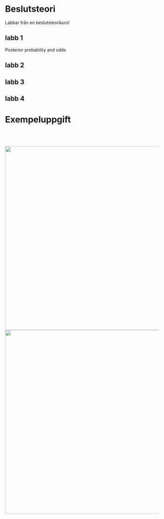 # Beslutsteori
Labbar från en beslutsteorikurs!

## labb 1
Posterior probability and odds

## labb 2 

## labb 3

## labb 4

# Exempeluppgift

<br>
<br>
<br>
<div align="center">
  <img src="https://media0.giphy.com/media/v1.Y2lkPTc5MGI3NjExMm5qeW9zbWRrOHExcThpamMyOTBsZXJuOHRoYzdjMTlqMTVoMXFjZCZlcD12MV9pbnRlcm5hbF9naWZfYnlfaWQmY3Q9Zw/cKvFuyGg5E27S5ydBY/giphy.webp" width="600" height="600"/>
</div>

<div align="center">
  <img src="https://media1.giphy.com/media/v1.Y2lkPTc5MGI3NjExYjIwYjlqYXd3MHE0ZzF2ZmliYmdvZDRvcXRxNGV1Y3dnbXJ5MXRveiZlcD12MV9pbnRlcm5hbF9naWZfYnlfaWQmY3Q9Zw/L3c8aAACw7Qpx2ojGB/giphy.webp" width="600" height="600"/>
</div>


